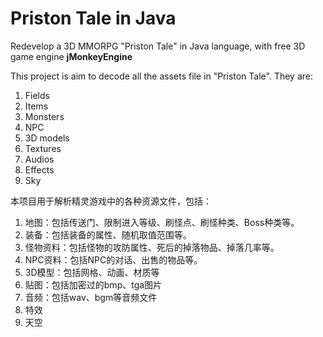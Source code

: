 # Priston Tale in Java
 Redevelop a 3D MMORPG "Priston Tale" in Java language, with free 3D game engine **jMonkeyEngine**


This project is aim to decode all the assets file in "Priston Tale". They are:

1. Fields
2. Items
3. Monsters
4. NPC
5. 3D models
6. Textures
7. Audios
8. Effects
9. Sky

本项目用于解析精灵游戏中的各种资源文件，包括：

1. 地图：包括传送门、限制进入等级、刷怪点、刷怪种类、Boss种类等。
2. 装备：包括装备的属性、随机取值范围等。
3. 怪物资料：包括怪物的攻防属性、死后的掉落物品、掉落几率等。
4. NPC资料：包括NPC的对话、出售的物品等。
5. 3D模型：包括网格、动画、材质等
6. 贴图：包括加密过的bmp、tga图片
7. 音频：包括wav、bgm等音频文件
8. 特效
9. 天空